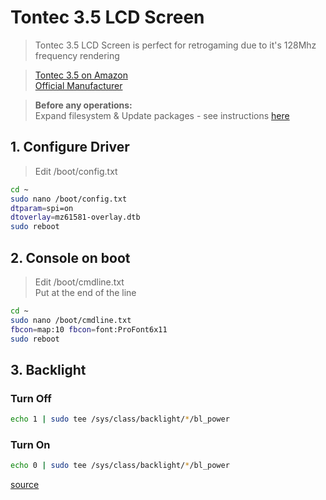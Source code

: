 # Tontec 3.5 LCD Screen

> Tontec 3.5 LCD Screen is perfect for retrogaming due to it's 128Mhz frequency rendering<br>

> [Tontec 3.5 on Amazon](http://www.amazon.fr/dp/B00OFLKPG4)<br>
> [Official Manufacturer](http://www.itontec.com/product-detail/product-name-9/)<br>

> **Before any operations:**<br>
> Expand filesystem & Update packages - see instructions [here](./../tips/_update_system.md)

## 1. Configure Driver

> Edit /boot/config.txt

```bash
cd ~
sudo nano /boot/config.txt
dtparam=spi=on
dtoverlay=mz61581-overlay.dtb
sudo reboot
```

## 2. Console on boot

> Edit /boot/cmdline.txt<br>
> Put at the end of the line

```bash
cd ~
sudo nano /boot/cmdline.txt
fbcon=map:10 fbcon=font:ProFont6x11
sudo reboot
```

## 3. Backlight

### Turn Off

```bash
echo 1 | sudo tee /sys/class/backlight/*/bl_power
```

### Turn On

```bash
echo 0 | sudo tee /sys/class/backlight/*/bl_power
```

[source](https://github.com/notro/fbtft/wiki/Backlight)
